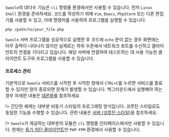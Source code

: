 `Swoole`의 대다수 기능은 `cli` 명령줄 환경에서만 사용할 수 있습니다. 먼저 `Linux Shell` 환경을 준비하세요. 코드를 작성하기 위해 `Vim`, `Emacs`, `PhpStorm` 또는 다른 편집기를 사용할 수 있고, 아래 명령어를 사용하여 프로그램을 실행할 수 있습니다.

```shell
php /path/to/your_file.php
```

`Swoole` 서버 프로그램을 성공적으로 실행한 후 코드에 `echo` 문이 없는 경우 화면에는 아무 출력이 나타나지 않지만 실제로는 하위 수준에서 네트워크 포트를 수신하고 클라이언트의 연결을 기다리고 있습니다. 해당 서버에 연결하여 테스트하는 데 사용 가능한 클라이언트 도구와 프로그램을 사용할 수 있습니다.

#### 프로세스 관리

기본적으로 `Swoole` 서비스를 시작한 후 시작한 창에서 `CTRL+C`를 누르면 서비스를 종료할 수 있지만 창이 종료되면 문제가 발생할 수 있습니다. 백그라운드에서 실행해야 하는 경우 자세한 내용은 [데몬화](/server/setting?id=daemonize)를 참조하세요.

!> 간단한 예제는 대부분 비동기 스타일의 프로그래밍 방식입니다. 코루틴 스타일로도 동일한 기능을 수행할 수 있습니다. 관련 내용은 [서버 (코루틴 스타일)](coroutine/server.md)을 참조하세요.

!> `Swoole`가 제공하는 대부분의 모듈은 `cli` 명령줄 인터페이스에서만 사용할 수 있습니다. 현재는 [동기 차단 클라이언트](/client)만 `PHP-FPM` 환경에서 사용할 수 있습니다.
